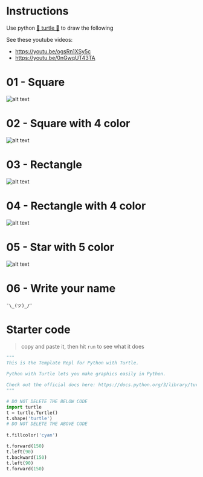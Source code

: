 # Instructions  

Use python [🐢 turtle 🐢](https://docs.python.org/3/library/turtle.html) to draw the following


See these youtube videos:

- https://youtu.be/ogsRn1XSy5c
- https://youtu.be/0nGwqUT43TA 


# 01 - Square
![alt text](assets/2.png)

# 02 - Square with 4 color
![alt text](assets/1.png)
  

# 03 - Rectangle
![alt text](assets/3.png)

# 04 - Rectangle with 4 color
![alt text](assets/4.png)


# 05 - Star with 5 color
![alt text](assets/5.png)


# 06 - Write your name

`¯\_(ツ)_/¯`

# Starter code

> copy and paste it, then hit `run` to see what it does 

```py
"""
This is the Template Repl for Python with Turtle.

Python with Turtle lets you make graphics easily in Python.

Check out the official docs here: https://docs.python.org/3/library/turtle.html
"""

# DO NOT DELETE THE BELOW CODE
import turtle
t = turtle.Turtle()
t.shape('turtle') 
# DO NOT DELETE THE ABOVE CODE
 
t.fillcolor('cyan')

t.forward(150)
t.left(90)
t.backward(150)
t.left(90)
t.forward(150)
 

```